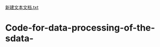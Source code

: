 [新建文本文档.txt](https://github.com/SunWukong0929/Code-for-data-processing-of-the-sdata-/files/7105667/default.txt)
# Code-for-data-processing-of-the-sdata-
